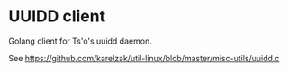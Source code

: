 UUIDD client
============

Golang client for Ts'o's uuidd daemon.

See https://github.com/karelzak/util-linux/blob/master/misc-utils/uuidd.c
